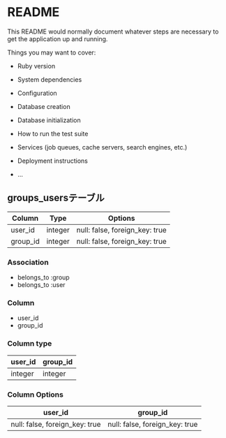 # README 


This README would normally document whatever steps are necessary to get the
application up and running.

Things you may want to cover:

* Ruby version

* System dependencies

* Configuration

* Database creation

* Database initialization

* How to run the test suite

* Services (job queues, cache servers, search engines, etc.)

* Deployment instructions

* ...

## groups_usersテーブル

|Column|Type|Options|
|------|----|-------|
|user_id|integer|null: false, foreign_key: true|
|group_id|integer|null: false, foreign_key: true|

### Association
- belongs_to :group
- belongs_to :user

### Column
- user_id
- group_id

### Column type
|user_id|group_id|
|-------|--------|
|integer|integer|

### Column Options
|user_id|group_id|
|-------|--------|
|null: false, foreign_key: true|null: false, foreign_key: true|


